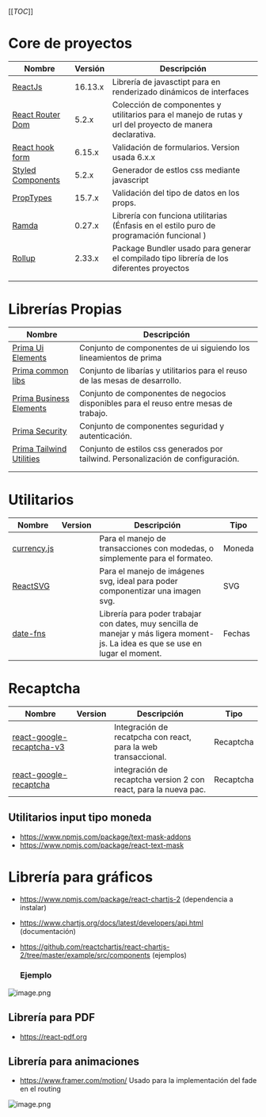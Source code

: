 [[_TOC_]]

# Core de proyectos

| Nombre | Versión| Descripción |
|--|--|--|
| [ReactJs](https://reactjs.org) | 16.13.x | Librería de javasctipt para en renderizado dinámicos de interfaces |
| [React Router Dom](https://react-hook-form.com/) | 5.2.x | Colección de componentes y utilitarios para el manejo de rutas y url del proyecto de manera declarativa. |
| [React hook form](https://react-hook-form.com/) | 6.15.x | Validación de formularios. Version usada 6.x.x |
| [Styled Components](https://styled-components.com) | 5.2.x | Generador de estlos css mediante javascript |
| [PropTypes](https://www.npmjs.com/package/prop-type) | 15.7.x | Validación del tipo de datos en los props. |
| [Ramda](https://ramdajs.com) | 0.27.x | Librería con funciona utilitarias (Énfasis en el estilo puro de programación funcional ) |
| [Rollup](https://rollupjs.org) | 2.33.x |Package Bundler usado para generar el compilado tipo librería de los diferentes proyectos |
|  |  |
|  |  |

# Librerías Propias

| Nombre | Descripción |
|--|--|
| [Prima Ui Elements](https://dev.azure.com/PrimaAFPTeam/PrimaAppNewPac/_packaging?_a=package&feed=PrimaFrontendTeam&package=%40prima%2Fprima-ui-elements&version=3.2.16-rc&protocolType=Npm) | Conjunto de componentes de ui siguiendo los lineamientos de prima |
| [Prima common libs](https://dev.azure.com/PrimaAFPTeam/PrimaAppNewPac/_packaging?_a=package&feed=PrimaFrontendTeam&package=%40prima%2Fcommon-libs&version=1.4.15&protocolType=Npm) | Conjunto de libarías y utilitarios para el reuso de las mesas de desarrollo. |
| [Prima Business Elements](https://dev.azure.com/PrimaAFPTeam/PrimaAppNewPac/_packaging?_a=package&feed=PrimaFrontendTeam&package=%40prima%2Fprima-business-elements&version=1.0.6-rc&protocolType=Npm) | Conjunto de componentes de negocios disponibles para el reuso entre mesas de trabajo. |
| [Prima Security](https://dev.azure.com/PrimaAFPTeam/PrimaAppNewPac/_packaging?_a=package&feed=PrimaFrontendTeam&package=%40prima%2Fprima-security&version=0.0.14-rc&protocolType=Npm) | Conjunto de componentes seguridad y autenticación. |
| [Prima Tailwind Utilities](https://dev.azure.com/PrimaAFPTeam/PrimaAppNewPac/_packaging?_a=package&feed=PrimaFrontendTeam&package=%40prima%2Fprima-tailwind-utils&protocolType=Npm&version=1.0.2) | Conjunto de estilos css generados por tailwind. Personalización de configuración. |
|  |  |
|  |  |

# Utilitarios

| Nombre | Version | Descripción | Tipo |
|--|--|--|--|
| [currency.js](https://currency.js.org) | | Para el manejo de transacciones con modedas, o simplemente para el formateo. | Moneda
| [ReactSVG](https://www.npmjs.com/package/react-svg) | | Para el manejo de imágenes svg, ideal para poder componentizar una imagen svg. | SVG |
| [date-fns](https://date-fns.org/) | | Librería para poder trabajar con dates, muy sencilla de manejar y más ligera moment-js. La idea es que se use en lugar el moment. | Fechas |


# Recaptcha

| Nombre | Version | Descripción | Tipo |
|--|--|--|--|
| [react-google-recaptcha-v3](https://www.npmjs.com/package/react-google-recaptcha-v3) | | Integración de recatpcha con react, para la web transaccional. | Recaptcha |
| [react-google-recaptcha](https://www.npmjs.com/package/react-google-recaptcha) | |integración de recaptcha version 2 con react, para la nueva pac. | Recaptcha|

## Utilitarios input tipo moneda
- https://www.npmjs.com/package/text-mask-addons
- https://www.npmjs.com/package/react-text-mask


# Librería para gráficos 
- https://www.npmjs.com/package/react-chartjs-2 (dependencia a instalar)
- https://www.chartjs.org/docs/latest/developers/api.html (documentación)
- https://github.com/reactchartjs/react-chartjs-2/tree/master/example/src/components (ejemplos)

  ### Ejemplo
![image.png](/.attachments/image-37e00438-665e-4dcc-acac-8916927fe445.png)

## Librería para PDF
- https://react-pdf.org


## Librería para animaciones
- https://www.framer.com/motion/
  Usado para la implementación del fade en el routing

![image.png](/.attachments/image-7d5ce5a4-5e6f-4892-a5d5-2697bb0598aa.png)
